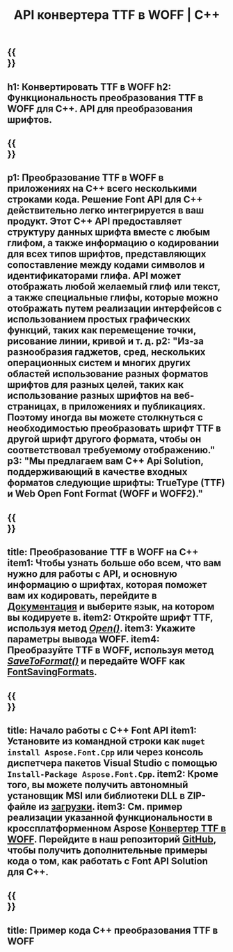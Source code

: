 ﻿---
translation: true
template: /_templates/conversion-child-cpp.md
title: API конвертера TTF в WOFF | С++
description: Преобразуйте шрифты TTF в WOFF с помощью этого C++ API. Функция преобразования работает в Windows и Linux, а также в любой среде разработки, поддерживающей C++.
metakeywords: c++ TTF to WOFF, TTF to WOFF решения c++, TTF to WOFF конвертер шрифтов cpp
url: /cpp/conversion/ttf-to-woff/
family: font
platformtag: cpp
feature: conversion
otherformats: WOFF2
---

{{<section banner>}}
---
h1: Конвертировать TTF в WOFF
h2: Функциональность преобразования TTF в WOFF для C++. API для преобразования шрифтов.
---

{{<section overview>}}
---
p1: Преобразование TTF в WOFF в приложениях на С++ всего несколькими строками кода. Решение Font API для С++ действительно легко интегрируется в ваш продукт. Этот C++ API предоставляет структуру данных шрифта вместе с любым глифом, а также информацию о кодировании для всех типов шрифтов, представляющих сопоставление между кодами символов и идентификаторами глифа. API может отображать любой желаемый глиф или текст, а также специальные глифы, которые можно отображать путем реализации интерфейсов с использованием простых графических функций, таких как перемещение точки, рисование линии, кривой и т. д.
p2: "Из-за разнообразия гаджетов, сред, нескольких операционных систем и многих других областей использование разных форматов шрифтов для разных целей, таких как использование разных шрифтов на веб-страницах, в приложениях и публикациях. Поэтому иногда вы можете столкнуться с необходимостью преобразовать шрифт TTF в другой шрифт другого формата, чтобы он соответствовал требуемому отображению."
p3: "Мы предлагаем вам С++ Api Solution, поддерживающий в качестве входных форматов следующие шрифты: TrueType (TTF) и Web Open Font Format (WOFF и WOFF2)."
---

{{<section feature1>}}
---
title: Преобразование TTF в WOFF на C++
item1: Чтобы узнать больше обо всем, что вам нужно для работы с API, и основную информацию о шрифтах, которая поможет вам их кодировать, перейдите в [Документация](https://docs.aspose.com/font/) и выберите язык, на котором вы кодируете в.
item2: Откройте шрифт TTF, используя метод [*Open()*](https://reference.aspose.com/font/cpp/class/aspose.font.font#ac2387bf04ccb5bac51cf37984d4ebf33).
item3: Укажите параметры вывода WOFF.
item4: Преобразуйте TTF в WOFF, используя метод [*SaveToFormat()*](https://reference.aspose.com/font/cpp/class/aspose.font.font#a670ea97404fd72c2e51b0e8c543c8a45) и передайте WOFF как [FontSavingFormats](https://reference.aspose.com/font/cpp/namespace/aspose.font#a93d0dcc7c00f5c7027d60e14a5433c74).
---

{{<section feature2>}}
---
title: Начало работы с C++ Font API
item1: Установите из командной строки как ```nuget install Aspose.Font.Cpp``` или через консоль диспетчера пакетов Visual Studio с помощью ```Install-Package Aspose.Font.Cpp```.
item2: Кроме того, вы можете получить автономный установщик MSI или библиотеки DLL в ZIP-файле из [загрузки](https://releases.aspose.com/font/cpp/).
item3: См. пример реализации указанной функциональности в кроссплатформенном Aspose [Конвертер TTF в WOFF](https://products.aspose.app/font/conversion/ttf-to-woff). Перейдите в наш репозиторий [GitHub](https://github.com/aspose-font/Aspose.Font-Documentation/tree/master/cpp-examples), чтобы получить дополнительные примеры кода о том, как работать с Font API Solution для C++.
---

{{<section codeexample>}}
---
title: Пример кода C++ преобразования TTF в WOFF
---